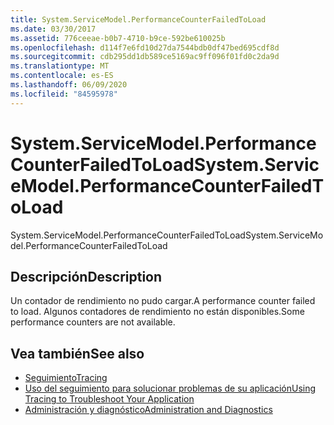 ```yaml
---
title: System.ServiceModel.PerformanceCounterFailedToLoad
ms.date: 03/30/2017
ms.assetid: 776ceeae-b0b7-4710-b9ce-592be610025b
ms.openlocfilehash: d114f7e6fd10d27da7544bdb0df47bed695cdf8d
ms.sourcegitcommit: cdb295dd1db589ce5169ac9ff096f01fd0c2da9d
ms.translationtype: MT
ms.contentlocale: es-ES
ms.lasthandoff: 06/09/2020
ms.locfileid: "84595978"
---
```

# <a name="systemservicemodelperformancecounterfailedtoload"></a><span data-ttu-id="a2b4c-102">System.ServiceModel.PerformanceCounterFailedToLoad</span><span class="sxs-lookup"><span data-stu-id="a2b4c-102">System.ServiceModel.PerformanceCounterFailedToLoad</span></span>
<span data-ttu-id="a2b4c-103">System.ServiceModel.PerformanceCounterFailedToLoad</span><span class="sxs-lookup"><span data-stu-id="a2b4c-103">System.ServiceModel.PerformanceCounterFailedToLoad</span></span>  
  
## <a name="description"></a><span data-ttu-id="a2b4c-104">Descripción</span><span class="sxs-lookup"><span data-stu-id="a2b4c-104">Description</span></span>  
 <span data-ttu-id="a2b4c-105">Un contador de rendimiento no pudo cargar.</span><span class="sxs-lookup"><span data-stu-id="a2b4c-105">A performance counter failed to load.</span></span> <span data-ttu-id="a2b4c-106">Algunos contadores de rendimiento no están disponibles.</span><span class="sxs-lookup"><span data-stu-id="a2b4c-106">Some performance counters are not available.</span></span>  
  
## <a name="see-also"></a><span data-ttu-id="a2b4c-107">Vea también</span><span class="sxs-lookup"><span data-stu-id="a2b4c-107">See also</span></span>

- [<span data-ttu-id="a2b4c-108">Seguimiento</span><span class="sxs-lookup"><span data-stu-id="a2b4c-108">Tracing</span></span>](index.md)
- [<span data-ttu-id="a2b4c-109">Uso del seguimiento para solucionar problemas de su aplicación</span><span class="sxs-lookup"><span data-stu-id="a2b4c-109">Using Tracing to Troubleshoot Your Application</span></span>](using-tracing-to-troubleshoot-your-application.md)
- [<span data-ttu-id="a2b4c-110">Administración y diagnóstico</span><span class="sxs-lookup"><span data-stu-id="a2b4c-110">Administration and Diagnostics</span></span>](../index.md)
